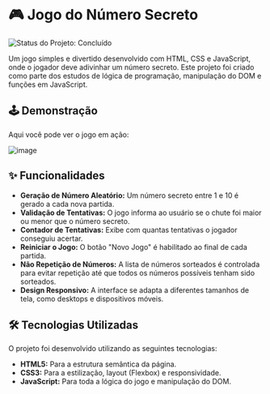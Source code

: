 # 🎮 Jogo do Número Secreto

![Status do Projeto: Concluído](https://img.shields.io/badge/status-concluído-brightgreen)

Um jogo simples e divertido desenvolvido com HTML, CSS e JavaScript, onde o jogador deve adivinhar um número secreto. Este projeto foi criado como parte dos estudos de lógica de programação, manipulação do DOM e funções em JavaScript.

## 🕹️ Demonstração

Aqui você pode ver o jogo em ação:

![image](https://github.com/user-attachments/assets/82766a54-6942-41e6-a469-e2209ce9fb26)


## ✨ Funcionalidades

-   **Geração de Número Aleatório:** Um número secreto entre 1 e 10 é gerado a cada nova partida.
-   **Validação de Tentativas:** O jogo informa ao usuário se o chute foi maior ou menor que o número secreto.
-   **Contador de Tentativas:** Exibe com quantas tentativas o jogador conseguiu acertar.
-   **Reiniciar o Jogo:** O botão "Novo Jogo" é habilitado ao final de cada partida.
-   **Não Repetição de Números:** A lista de números sorteados é controlada para evitar repetição até que todos os números possíveis tenham sido sorteados.
-   **Design Responsivo:** A interface se adapta a diferentes tamanhos de tela, como desktops e dispositivos móveis.

## 🛠️ Tecnologias Utilizadas

O projeto foi desenvolvido utilizando as seguintes tecnologias:

-   **HTML5:** Para a estrutura semântica da página.
-   **CSS3:** Para a estilização, layout (Flexbox) e responsividade.
-   **JavaScript:** Para toda a lógica do jogo e manipulação do DOM.
